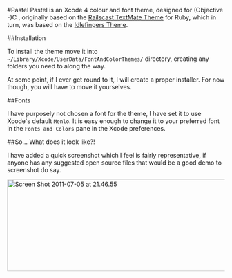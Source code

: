 #Pastel
Pastel is an Xcode 4 colour and font theme, designed for (Objective -)C , originally based on the [Railscast TextMate Theme](http://railscasts.com/about) for Ruby, which in turn, was based on the [Idlefingers Theme](http://idlefingers.co.uk/).

##Installation

To install the theme move it into `~/Library/Xcode/UserData/FontAndColorThemes/` directory, creating any folders you need to along the way.

At some point, if I ever get round to it, I will create a proper installer. For now though, you will have to move it yourselves.

##Fonts

I have purposely not chosen a font for the theme, I have set it to use Xcode's default `Menlo`. It is easy enough to change it to your preferred font in the `Fonts and Colors` pane in the Xcode preferences.

##So… What does it look like?!

I have added a quick screenshot which I feel is fairly representative, if anyone has any suggested open source files that would be a good demo to screenshot do say.

<p><img src="http://farm7.static.flickr.com/6016/5905951159_d5ae2b6bd6_z.jpg" width="581" height="212" alt="Screen Shot 2011-07-05 at 21.46.55"></p>

